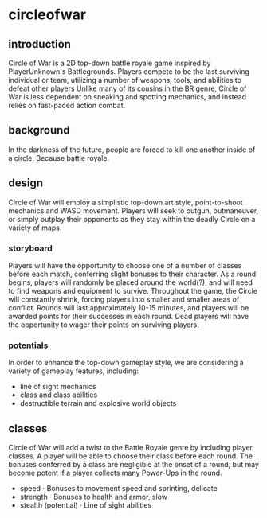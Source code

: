 # circleofwar
## introduction
Circle of War is a 2D top-down battle royale game inspired by PlayerUnknown's Battlegrounds.
Players compete to be the last surviving individual or team, utilizing a number of weapons, tools, and abilities to defeat other players
Unlike many of its cousins in the BR genre, Circle of War is less dependent on sneaking and spotting mechanics, and instead relies on fast-paced action combat.

## background
In the darkness of the future, people are forced to kill one another inside of a circle. Because battle royale.

## design
Circle of War will employ a simplistic top-down art style, point-to-shoot mechanics and WASD movement. Players will seek to outgun, outmaneuver, or simply outplay their opponents as they stay within the deadly Circle on a variety of maps.
### storyboard
Players will have the opportunity to choose one of a number of classes before each match, conferring slight bonuses to their character.
As a round begins, players will randomly be placed around the world(?), and will need to find weapons and equipment to survive.
Throughout the game, the Circle will constantly shrink, forcing players into smaller and smaller areas of conflict.
Rounds will last approximately 10-15 minutes, and players will be awarded points for their successes in each round.
Dead players will have the opportunity to wager their points on surviving players.
### potentials
In order to enhance the top-down gameplay style, we are considering a variety of gameplay features, including:
* line of sight mechanics
* class and class abilities
* destructible terrain and explosive world objects

## classes
Circle of War will add a twist to the Battle Royale genre by including player classes.
A player will be able to choose their class before each round.
The bonuses conferred by a class are negligible at the onset of a round, but may become potent if a player collects many Power-Ups in the round.
* speed
⋅ Bonuses to movement speed and sprinting, delicate
* strength
⋅ Bonuses to health and armor, slow
* stealth (potential)
⋅ Line of sight abilities
